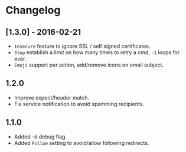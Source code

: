 Changelog
=========

## [1.3.0] - 2016-02-21
- ``Insecure`` feature to ignore SSL / self signed certificates.
- ``Stop`` establish a limit on how many times to retry a cmd, ``-1`` loops for ever.
- ``Emoji`` support per action, add/remove icons on email subject.

## 1.2.0
- Improve expect/header match.
- Fix service notification to avoid spamming recipients.

## 1.1.0
- Added -d debug flag.
- Added ``Follow`` setting to avoid/allow following redirects.
